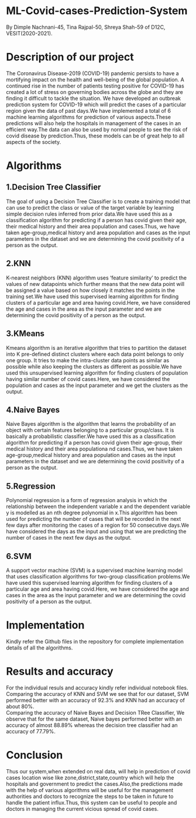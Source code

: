 # ML-Covid-cases-Prediction-System
By Dimple Nachnani-45, Tina Rajpal-50, Shreya Shah-59 of D12C, VESIT(2020-2021).
# Description of our project
The Coronavirus Disease-2019 (COVID-19) pandemic persists to have a mortifying impact on the health and well-being of the global population. A continued rise in the number of patients testing positive for COVID-19 has created a lot of stress on governing bodies across the globe and they are finding it difficult to tackle the situation. We have developed an outbreak prediction system for COVID-19 which will predict the cases of a particular region given the data of past days.We have implemented a total of 6 machine learning algorithms for prediction of various aspects.These predictions will also help the hospitals in management of the cases in an efficient way.The data can also be used by normal people to see the risk of covid disease by prediction.Thus, these models can be of great help to all aspects of the society.
# Algorithms
## 1.Decision Tree Classifier <br>
The goal of using a Decision Tree Classifier is to create a training model that can use to predict the class or value of the target variable by learning simple decision rules inferred from prior data.We have used this as a classification algorithm for predicting if a person has covid given their age, their medical history and their area population and cases.Thus, we have taken age-group,medical history and area population and cases as the input parameters in the dataset and we are determining the covid positivity of a person as the output.<br>
## 2.KNN<br>
K-nearest neighbors (KNN) algorithm uses ‘feature similarity’ to predict the values of new datapoints which further means that the new data point will be assigned a value based on how closely it matches the points in the training set.We have used this supervised learning algorithm for finding clusters of a particular age and area having covid.Here, we have considered the age and cases in the area as the input parameter and we are determining the covid positivity of a person as the output.<br>
## 3.KMeans<br>
Kmeans algorithm is an iterative algorithm that tries to partition the dataset into K pre-defined distinct clusters where each data point belongs to only one group. It tries to make the intra-cluster data points as similar as possible while also keeping the clusters as different as possible.We have used this unsupervised learning algorithm for finding clusters of population having similar number of covid cases.Here, we have considered the population and cases as the input parameter and we get the clusters as the output.<br>
## 4.Naive Bayes<br>
Naive Bayes algorithm is the algorithm that learns the probability of an object with certain features belonging to a particular group/class. It is basically a probabilistic classifier.We have used this as a classification algorithm for predicting if a person has covid given their age-group, their medical history and their area populationa nd cases.Thus, we have taken age-group,medical history and area population and cases as the input parameters in the dataset and we are determining the covid positivity of a person as the output.<br>
## 5.Regression<br>
Polynomial regression is a form of regression analysis in which the relationship between the independent variable x and the dependent variable y is modelled as an nth degree polynomial in x.This algorithm has been used for predicting the number of cases that will be recorded in the next few days after monitoring the cases of a region for 50 consecutive days.We have considered the days as the input and using that we are predicting the number of cases in the next few days as the output.<br>
## 6.SVM<br>
A support vector machine (SVM) is a supervised machine learning model that uses classification algorithms for two-group classification problems.We have used this supervised learning algorithm for finding clusters of a particular age and area having covid.Here, we have considered the age and cases in the area as the input parameter and we are determining the covid positivity of a person as the output.<br>
# Implementation<br>
Kindly refer the Github files in the repository for complete implementation details of all the algorithms.<br>
# Results and accuracy<br>
For the individual resuls and accuracy kindly refer individual notebook files.<br>
Comparing the accuracy of KNN and SVM we see that for our dataset, SVM performed better with an accuracy of 92.3% and KNN had an accuracy of about 80%.<br>
Comparing the accuracy of Naive Bayes and Decision TRee Classifier, We observe that for the same dataset, Naive bayes performed better with an accuracy of almost 88.89% whereas the decision tree classifier had an accuracy of 77.79%.<br>
# Conclusion<br>
Thus our system,when extended on real data, will help in prediction of covid cases location wise like zone,district,state,country which will help the hospitals and government to predict the cases.Also,the predictions made with the help of various algorithms will be useful for the management authorities and doctors to recognize the steps to be taken in future to handle the patient influx.Thus, this system can be useful to people and doctors in managing the current vicious spread of covid cases.
